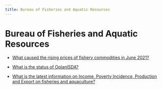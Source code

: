 ```yaml
---
title: Bureau of Fisheries and Aquatic Resources
---
```


# Bureau of Fisheries and Aquatic Resources


 - [What caused the rising prices of fishery commodities in June 2021?](/attached-agencies/bureau-of-fisheries-and-aquatic-resources/what-caused-the-rising-prices-of-fishery-commodities-in-june-2021.html)
    
 - [What is the status of OplanISDA?](/attached-agencies/bureau-of-fisheries-and-aquatic-resources/what-is-the-status-of-oplanisda.html)
    
 - [What is the latest information on Income, Poverty Incidence, Production and Export on fisheries and aquaculture?](/attached-agencies/bureau-of-fisheries-and-aquatic-resources/what-is-the-latest-information-on-income-poverty-incidence-production-and-export-on-fisheries-and-aq.html)
    
